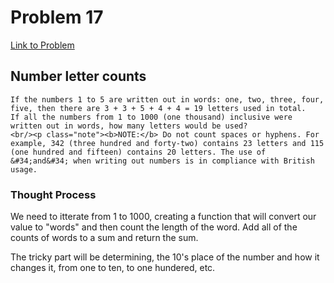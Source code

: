 # Problem 17

[Link to Problem](https://projecteuler.net/problem=17)

## Number letter counts

```
If the numbers 1 to 5 are written out in words: one, two, three, four, five, then there are 3 + 3 + 5 + 4 + 4 = 19 letters used in total.
If all the numbers from 1 to 1000 (one thousand) inclusive were written out in words, how many letters would be used? 
<br/><p class="note"><b>NOTE:</b> Do not count spaces or hyphens. For example, 342 (three hundred and forty-two) contains 23 letters and 115 (one hundred and fifteen) contains 20 letters. The use of &#34;and&#34; when writing out numbers is in compliance with British usage.
```

### Thought Process

We need to itterate from 1 to 1000, creating a function that will convert our value to "words" and then count the length of the word. Add all of the counts of words to a sum and return the sum.

The tricky part will be determining, the 10's place of the number and how it changes it, from one to ten, to one hundered, etc.